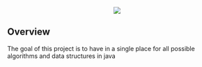 <p align="center">
<img src="https://www.codingninjas.com/blog/wp-content/uploads/2021/03/DSA-Blog.png" /><br>
 </p>
 
 ## Overview

The goal of this project is to have in a single place for all possible algorithms and data structures in java
